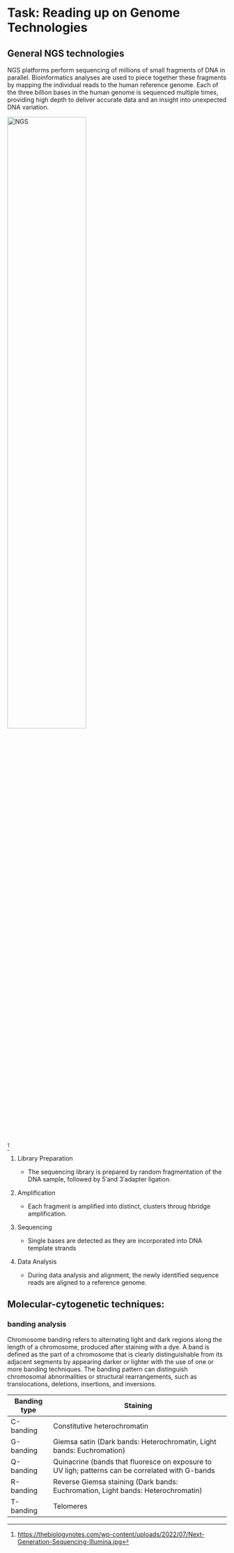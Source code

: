 # Task: Reading up on Genome Technologies
## General NGS technologies
NGS platforms perform sequencing of millions of small fragments of DNA in parallel. Bioinformatics analyses are used to piece together these fragments by mapping the individual reads to the human reference genome. Each of the three billion bases in the human genome is sequenced multiple times, providing high depth to deliver accurate data and an insight into unexpected DNA variation.

<picture>
	<img alt="NGS" src="https://thebiologynotes.com/wp-content/uploads/2022/07/Next-Generation-Sequencing-Illumina.jpg" width=60% height=60%>
</picture>

[^1]

1. Library Preparation
     - The sequencing library is prepared by random fragmentation of the DNA sample, followed
by 5′and 3′adapter ligation. 

2. Amplification
     -  Each fragment is amplified into distinct, clusters throug hbridge amplification.

3. Sequencing
     -  Single bases are detected as they are incorporated into DNA template strands

4. Data Analysis
     -  During data analysis and alignment, the newly identified sequence reads are aligned to a reference genome.


## Molecular-cytogenetic techniques:
### banding analysis
Chromosome banding refers to alternating light and dark regions along the length of a chromosome, produced after staining with a dye. A band is defined as the part of a chromosome that is clearly distinguishable from its adjacent segments by appearing darker or lighter with the use of one or more banding techniques. The banding pattern can distinguish chromosomal abnormalities or structural rearrangements, such as translocations, deletions, insertions, and inversions.

|Banding type|Staining|
|-----|-----|
|C-banding|Constitutive heterochromatin|
|G-banding|Giemsa satin (Dark bands: Heterochromatin, Light bands: Euchromation)|
|Q-banding|Quinacrine (bands that fluoresce on exposure to UV ligh; patterns can be correlated with G-bands|
|R-banding|Reverse Giemsa staining (Dark bands: Euchromation, Light bands: Heterochromatin)|
|T-banding|Telomeres|

[^1]: https://thebiologynotes.com/wp-content/uploads/2022/07/Next-Generation-Sequencing-Illumina.jpg
